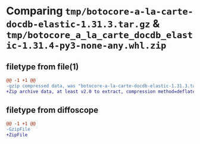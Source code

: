 # Comparing `tmp/botocore-a-la-carte-docdb-elastic-1.31.3.tar.gz` & `tmp/botocore_a_la_carte_docdb_elastic-1.31.4-py3-none-any.whl.zip`

## filetype from file(1)

```diff
@@ -1 +1 @@
-gzip compressed data, was "botocore-a-la-carte-docdb-elastic-1.31.3.tar", last modified: Fri Jul 14 01:46:07 2023, max compression
+Zip archive data, at least v2.0 to extract, compression method=deflate
```

## filetype from diffoscope

```diff
@@ -1 +1 @@
-GzipFile
+ZipFile
```

